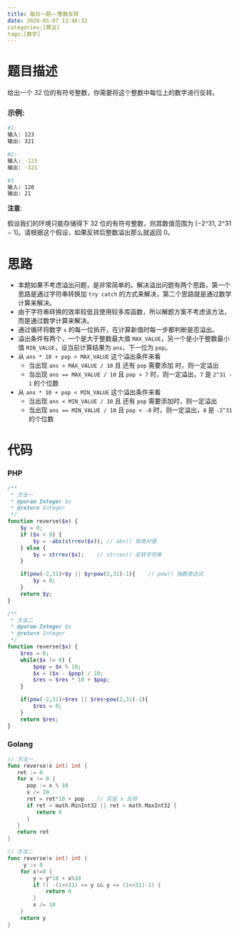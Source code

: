 ```yaml
---
title: 每日一题——整数反转
date: 2020-05-07 13:46:32
categories:[算法]
tags:[数学]
---
```


# 题目描述

给出一个 32 位的有符号整数，你需要将这个整数中每位上的数字进行反转。

### 示例:

```bash
#1:
输入: 123
输出: 321

#2:
输入: -123
输出: -321

#3
输入: 120
输出: 21
```

**注意**:

假设我们的环境只能存储得下 32 位的有符号整数，则其数值范围为 [−2^31,  2^31 − 1]。请根据这个假设，如果反转后整数溢出那么就返回 0。

# 思路

- 本题如果不考虑溢出问题，是非常简单的。解决溢出问题有两个思路，第一个思路是通过字符串转换加 `try catch` 的方式来解决，第二个思路就是通过数学计算来解决。
- 由于字符串转换的效率较低且使用较多库函数，所以解题方案不考虑该方法，而是通过数学计算来解决。
- 通过循环将数字 `x` 的每一位拆开，在计算新值时每一步都判断是否溢出。
- 溢出条件有两个，一个是大于整数最大值 `MAX_VALUE`，另一个是小于整数最小值 `MIN_VALUE`，设当前计算结果为  `ans`，下一位为  `pop`。
- 从 `ans * 10 + pop > MAX_VALUE` 这个溢出条件来看
  + 当出现 `ans > MAX_VALUE / 10` 且 还有 `pop` 需要添加 时，则一定溢出
  + 当出现 `ans == MAX_VALUE / 10` 且 `pop > 7` 时，则一定溢出，`7` 是 `2^31 - 1` 的个位数
- 从 `ans * 10 + pop < MIN_VALUE` 这个溢出条件来看
  + 当出现 `ans < MIN_VALUE / 10` 且 还有 `pop` 需要添加时，则一定溢出
  + 当出现 `ans == MIN_VALUE / 10` 且 `pop < -8` 时，则一定溢出，`8` 是 `-2^31` 的个位数

# 代码

### PHP

```php
/**
 * 方法一
 * @param Integer $x
 * @return Integer
 */
function reverse($x) {
    $y = 0;
    if ($x < 0) {
        $y = -abs(strrev($x)); // abs() 取绝对值
    } else {
        $y = strrev($x);	// strrev() 反转字符串
    }

    if(pow(-2,31)>$y || $y>pow(2,31)-1){	// pow() 指数表达式
        $y = 0;
    }
    return $y;
}

/**
 * 方法二
 * @param Integer $x
 * @return Integer
 */
function reverse($x) {
    $res = 0;
    while($x != 0) {
        $pop = $x % 10;
        $x = ($x - $pop) / 10;
        $res = $res * 10 + $pop;
    }

    if(pow(-2,31)>$res || $res>pow(2,31)-1){
        $res = 0;
    }
    return $res;
}
```

### Golang

```go
// 方法一
func reverse(x int) int {
   ret := 0
   for x != 0 {
      pop := x % 10
      x /= 10
      ret = ret*10 + pop	// 实现 x 反转
      if ret < math.MinInt32 || ret > math.MaxInt32 {
         return 0
      }
   }
   return ret
}

// 方法二
func reverse(x int) int {
     y := 0
    for x!=0 {
        y = y*10 + x%10
        if !( -(1<<31) <= y && y <= (1<<31)-1) {
            return 0
        }
        x /= 10
    }
    return y
}
```

